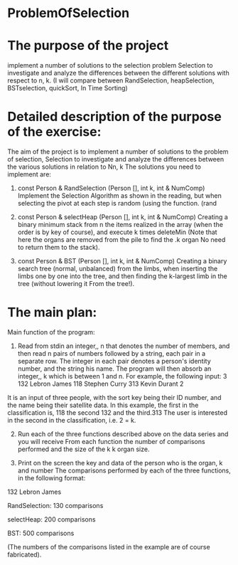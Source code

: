 # ProblemOfSelection
# The purpose of the project 
implement a number of solutions to the selection problem Selection to investigate and analyze the differences between the different solutions with respect to n, k. (I will compare between RandSelection, heapSelection, BSTselection, quickSort, In Time Sorting)

# Detailed description of the purpose of the exercise:

The aim of the project is to implement a number of solutions to the problem of selection, Selection to investigate and analyze the differences between the various solutions in relation to Nn, k
The solutions you need to implement are:


1) const Person & RandSelection (Person [], int k, int & NumComp)
Implement the Selection Algorithm as shown in the reading, but when selecting the pivot at each step is random (using the function. (rand


2) const Person & selectHeap (Person [], int k, int & NumComp)
Creating a binary minimum stack from n the items realized in the array (when the order is by key of course), and execute k times deleteMin
(Note that here the organs are removed from the pile to find the .k organ
No need to return them to the stack).


3) const Person & BST (Person [], int k, int & NumComp)
Creating a binary search tree (normal, unbalanced) from the limbs, when inserting the limbs one by one into the tree, and then finding the k-largest limb in the tree (without lowering it
From the tree!).

# The main plan:

Main function of the program:

1. Read from stdin an integer,, n that denotes the number of members, and then read n pairs of numbers followed by a string, each pair in a separate row. The integer in each pair denotes a person's identity number, and the string his name.
The program will then absorb an integer,, k which is between 1 and n.
For example, the following input:
3
132 Lebron James
118 Stephen Curry
313 Kevin Durant
2

It is an input of three people, with the sort key being their ID number, and the name being their satellite data. In this example, the first in the classification is, 118 the second 132 and the third.313 The user is interested in the second in the classification, i.e. 2 = k.

2. Run each of the three functions described above on the data series and you will receive
From each function the number of comparisons performed and the size of the k k organ size.

3. Print on the screen the key and data of the person who is the organ, k and number
The comparisons performed by each of the three functions, in the following format:

132 Lebron James

RandSelection: 130 comparisons

selectHeap: 200 comparisons

BST: 500 comparisons

(The numbers of the comparisons listed in the example are of course fabricated).
